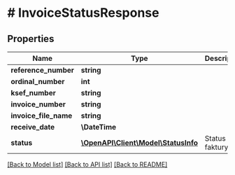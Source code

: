# # InvoiceStatusResponse

## Properties

Name | Type | Description | Notes
------------ | ------------- | ------------- | -------------
**reference_number** | **string** |  | [optional]
**ordinal_number** | **int** |  | [optional]
**ksef_number** | **string** |  | [optional]
**invoice_number** | **string** |  | [optional]
**invoice_file_name** | **string** |  | [optional]
**receive_date** | **\DateTime** |  | [optional]
**status** | [**\OpenAPI\Client\Model\StatusInfo**](StatusInfo.md) | Status faktury.    | Code | Description | Details |  | --- | --- | --- |  | 100 | Dokument faktury przyjęty | - |  | 200 | Sukces | - |  | 300 | Trwa przetwarzanie | - |  | 410 | Nieprawidłowy zakres uprawnień | - |  | 430 | Błąd weryfikacji pliku faktury | - |  | 435 | Błąd odszyfrowania pliku | - |  | 440 | Duplikat faktury | - |  | 450 | Błąd weryfikacji semantyki dokumentu faktury | - |  | 500 | Nieznany błąd ({statusCode}) | - | | [optional]

[[Back to Model list]](../../README.md#models) [[Back to API list]](../../README.md#endpoints) [[Back to README]](../../README.md)
